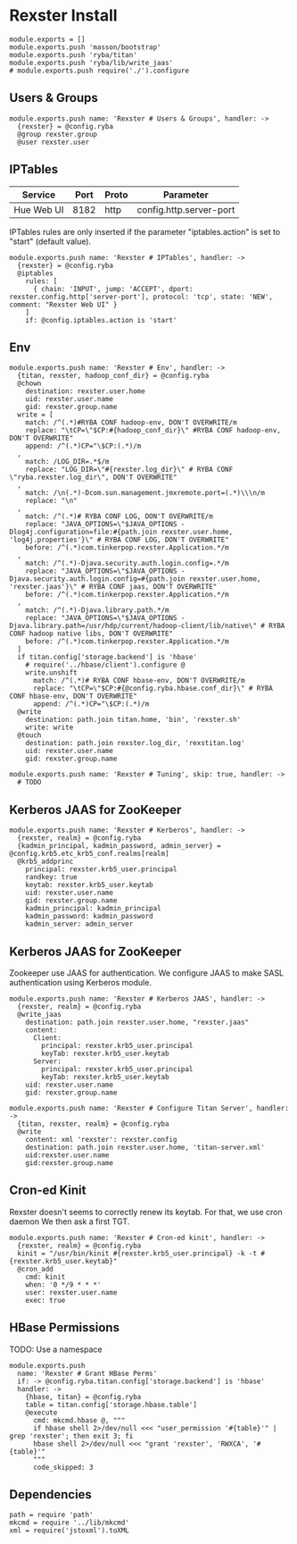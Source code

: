 
# Rexster Install

    module.exports = []
    module.exports.push 'masson/bootstrap'
    module.exports.push 'ryba/titan'
    module.exports.push 'ryba/lib/write_jaas'
    # module.exports.push require('./').configure

## Users & Groups

    module.exports.push name: 'Rexster # Users & Groups', handler: ->
      {rexster} = @config.ryba
      @group rexster.group
      @user rexster.user

## IPTables

| Service    | Port  | Proto | Parameter                  |
|------------|-------|-------|----------------------------|
| Hue Web UI | 8182  | http  | config.http.server-port    |

IPTables rules are only inserted if the parameter "iptables.action" is set to
"start" (default value).

    module.exports.push name: 'Rexster # IPTables', handler: ->
      {rexster} = @config.ryba
      @iptables
        rules: [
          { chain: 'INPUT', jump: 'ACCEPT', dport: rexster.config.http['server-port'], protocol: 'tcp', state: 'NEW', comment: "Rexster Web UI" }
        ]
        if: @config.iptables.action is 'start'

## Env

    module.exports.push name: 'Rexster # Env', handler: ->
      {titan, rexster, hadoop_conf_dir} = @config.ryba
      @chown
        destination: rexster.user.home
        uid: rexster.user.name
        gid: rexster.group.name
      write = [
        match: /^(.*)#RYBA CONF hadoop-env, DON'T OVERWRITE/m
        replace: "\tCP=\"$CP:#{hadoop_conf_dir}\" #RYBA CONF hadoop-env, DON'T OVERWRITE"
        append: /^(.*)CP="\$CP:(.*)/m
      ,
        match: /LOG_DIR=.*$/m
        replace: "LOG_DIR=\"#{rexster.log_dir}\" # RYBA CONF \"ryba.rexster.log_dir\", DON'T OVERWRITE"
      ,
        match: /\n(.*)-Dcom.sun.management.jmxremote.port=(.*)\\\n/m
        replace: "\n"
      ,
        match: /^(.*)# RYBA CONF LOG, DON'T OVERWRITE/m
        replace: "JAVA_OPTIONS=\"$JAVA_OPTIONS -Dlog4j.configuration=file:#{path.join rexster.user.home, 'log4j.properties'}\" # RYBA CONF LOG, DON'T OVERWRITE"
        before: /^(.*)com.tinkerpop.rexster.Application.*/m
      ,
        match: /^(.*)-Djava.security.auth.login.config=.*/m
        replace: "JAVA_OPTIONS=\"$JAVA_OPTIONS -Djava.security.auth.login.config=#{path.join rexster.user.home, 'rexster.jaas'}\" # RYBA CONF jaas, DON'T OVERWRITE"
        before: /^(.*)com.tinkerpop.rexster.Application.*/m
      ,
        match: /^(.*)-Djava.library.path.*/m
        replace: "JAVA_OPTIONS=\"$JAVA_OPTIONS -Djava.library.path=/usr/hdp/current/hadoop-client/lib/native\" # RYBA CONF hadoop native libs, DON'T OVERWRITE"
        before: /^(.*)com.tinkerpop.rexster.Application.*/m
      ]
      if titan.config['storage.backend'] is 'hbase'
        # require('../hbase/client').configure @
        write.unshift
          match: /^(.*)# RYBA CONF hbase-env, DON'T OVERWRITE/m
          replace: "\tCP=\"$CP:#{@config.ryba.hbase.conf_dir}\" # RYBA CONF hbase-env, DON'T OVERWRITE"
          append: /^(.*)CP="\$CP:(.*)/m
      @write
        destination: path.join titan.home, 'bin', 'rexster.sh'
        write: write
      @touch
        destination: path.join rexster.log_dir, 'rexstitan.log'
        uid: rexster.user.name
        gid: rexster.group.name

    module.exports.push name: 'Rexster # Tuning', skip: true, handler: ->
      # TODO

## Kerberos JAAS for ZooKeeper

    module.exports.push name: 'Rexster # Kerberos', handler: ->
      {rexster, realm} = @config.ryba
      {kadmin_principal, kadmin_password, admin_server} = @config.krb5.etc_krb5_conf.realms[realm]
      @krb5_addprinc
        principal: rexster.krb5_user.principal
        randkey: true
        keytab: rexster.krb5_user.keytab
        uid: rexster.user.name
        gid: rexster.group.name
        kadmin_principal: kadmin_principal
        kadmin_password: kadmin_password
        kadmin_server: admin_server

## Kerberos JAAS for ZooKeeper

Zookeeper use JAAS for authentication. We configure JAAS to make SASL authentication using Kerberos module.

    module.exports.push name: 'Rexster # Kerberos JAAS', handler: ->
      {rexster, realm} = @config.ryba
      @write_jaas
        destination: path.join rexster.user.home, "rexster.jaas"
        content:
          Client:
            principal: rexster.krb5_user.principal
            keyTab: rexster.krb5_user.keytab
          Server:
            principal: rexster.krb5_user.principal
            keyTab: rexster.krb5_user.keytab
        uid: rexster.user.name
        gid: rexster.group.name

    module.exports.push name: 'Rexster # Configure Titan Server', handler: ->
      {titan, rexster, realm} = @config.ryba
      @write
        content: xml 'rexster': rexster.config
        destination: path.join rexster.user.home, 'titan-server.xml'
        uid:rexster.user.name
        gid:rexster.group.name

## Cron-ed Kinit

Rexster doesn't seems to correctly renew its keytab. For that, we use cron daemon
We then ask a first TGT.

    module.exports.push name: 'Rexster # Cron-ed kinit', handler: ->
      {rexster, realm} = @config.ryba
      kinit = "/usr/bin/kinit #{rexster.krb5_user.principal} -k -t #{rexster.krb5_user.keytab}"
      @cron_add
        cmd: kinit
        when: '0 */9 * * *'
        user: rexster.user.name
        exec: true

## HBase Permissions

TODO: Use a namespace

    module.exports.push
      name: 'Rexster # Grant HBase Perms'
      if: -> @config.ryba.titan.config['storage.backend'] is 'hbase'
      handler: ->
        {hbase, titan} = @config.ryba
        table = titan.config['storage.hbase.table']
        @execute
          cmd: mkcmd.hbase @, """
          if hbase shell 2>/dev/null <<< "user_permission '#{table}'" | grep 'rexster'; then exit 3; fi
          hbase shell 2>/dev/null <<< "grant 'rexster', 'RWXCA', '#{table}'"
          """
          code_skipped: 3

## Dependencies

    path = require 'path'
    mkcmd = require '../lib/mkcmd'
    xml = require('jstoxml').toXML
